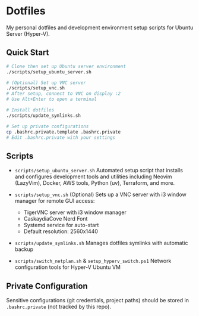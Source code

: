 # Dotfiles

My personal dotfiles and development environment setup scripts
for Ubuntu Server (Hyper-V).

## Quick Start

```bash
# Clone then set up Ubuntu server environment
./scripts/setup_ubuntu_server.sh

# (Optional) Set up VNC server
./scripts/setup_vnc.sh
# After setup, connect to VNC on display :2
# Use Alt+Enter to open a terminal

# Install dotfiles
./scripts/update_symlinks.sh

# Set up private configurations
cp .bashrc.private.template .bashrc.private
# Edit .bashrc.private with your settings
```

## Scripts

- `scripts/setup_ubuntu_server.sh`
  Automated setup script that installs and configures development tools and
  utilities including Neovim (LazyVim), Docker, AWS tools, Python (uv),
  Terraform, and more.

- `scripts/setup_vnc.sh` (Optional)
  Sets up a VNC server with i3 window manager for remote GUI access:
  - TigerVNC server with i3 window manager
  - CaskaydiaCove Nerd Font
  - Systemd service for auto-start
  - Default resolution: 2560x1440

- `scripts/update_symlinks.sh`
  Manages dotfiles symlinks with automatic backup
  
- `scripts/switch_netplan.sh` & `setup_hyperv_switch.ps1`
  Network configuration tools for Hyper-V Ubuntu VM

## Private Configuration

Sensitive configurations (git credentials, project paths) should be stored in
`.bashrc.private` (not tracked by this repo).
